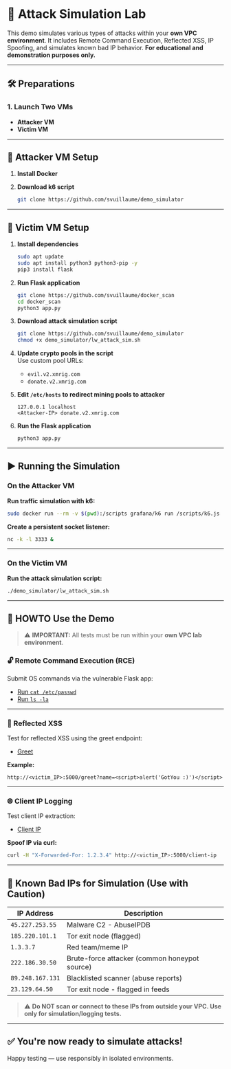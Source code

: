 # 🧪 Attack Simulation Lab

This demo simulates various types of attacks within your **own VPC environment**. It includes Remote Command Execution, Reflected XSS, IP Spoofing, and simulates known bad IP behavior. **For educational and demonstration purposes only.**

---

## 🛠️ Preparations

### 1. Launch Two VMs
- **Attacker VM**
- **Victim VM**

---

## 🧰 Attacker VM Setup

1. **Install Docker**

2. **Download k6 script**
   ```bash
   git clone https://github.com/svuillaume/demo_simulator
   ```

---

## 🎯 Victim VM Setup

1. **Install dependencies**
   ```bash
   sudo apt update
   sudo apt install python3 python3-pip -y
   pip3 install flask
   ```

2. **Run Flask application**
   ```bash
   git clone https://github.com/svuillaume/docker_scan
   cd docker_scan
   python3 app.py
   ```

3. **Download attack simulation script**
   ```bash
   git clone https://github.com/svuillaume/demo_simulator
   chmod +x demo_simulator/lw_attack_sim.sh
   ```

4. **Update crypto pools in the script**  
   Use custom pool URLs:
   - `evil.v2.xmrig.com`
   - `donate.v2.xmrig.com`

5. **Edit `/etc/hosts` to redirect mining pools to attacker**
   ```plaintext
   127.0.0.1 localhost
   <Attacker-IP> donate.v2.xmrig.com
   ```

6. **Run the Flask application**
   ```bash
   python3 app.py
   ```

---

## ▶️ Running the Simulation

### On the Attacker VM

**Run traffic simulation with k6:**
```bash
sudo docker run --rm -v $(pwd):/scripts grafana/k6 run /scripts/k6.js
```

**Create a persistent socket listener:**
```bash
nc -k -l 3333 &
```

---

### On the Victim VM

**Run the attack simulation script:**
```bash
./demo_simulator/lw_attack_sim.sh
```

---

## 🚀 HOWTO Use the Demo

> ⚠️ **IMPORTANT:** All tests must be run within your **own VPC lab environment**.

### 🔓 Remote Command Execution (RCE)

Submit OS commands via the vulnerable Flask app:

- [Run `cat /etc/passwd`](http://<victim_IP>:5000/cmd?exec=cat%20/etc/passwd)
- [Run `ls -la`](http://<victim_IP>:5000/cmd?exec=ls%20-la)

---

### 💬 Reflected XSS

Test for reflected XSS using the greet endpoint:

- [Greet](http://<victim_IP>:5000/greet)

**Example:**
```
http://<victim_IP>:5000/greet?name=<script>alert('GotYou :)')</script>
```

---

### 🌐 Client IP Logging

Test client IP extraction:

- [Client IP](http://<victim_IP>:5000/client-ip)

**Spoof IP via curl:**
```bash
curl -H "X-Forwarded-For: 1.2.3.4" http://<victim_IP>:5000/client-ip
```

---

## 🚨 Known Bad IPs for Simulation (Use with Caution)

| IP Address       | Description                                   |
|------------------|-----------------------------------------------|
| `45.227.253.55`  | Malware C2 - AbuseIPDB                        |
| `185.220.101.1`  | Tor exit node (flagged)                       |
| `1.3.3.7`        | Red team/meme IP                              |
| `222.186.30.50`  | Brute-force attacker (common honeypot source) |
| `89.248.167.131` | Blacklisted scanner (abuse reports)           |
| `23.129.64.50`   | Tor exit node - flagged in feeds              |

> ⚠️ **Do NOT scan or connect to these IPs from outside your VPC. Use only for simulation/logging tests.**

---

## ✅ You're now ready to simulate attacks!
Happy testing — use responsibly in isolated environments.
